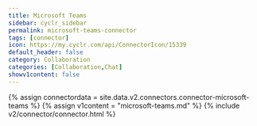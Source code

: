 ```yaml
---
title: Microsoft Teams
sidebar: cyclr_sidebar
permalink: microsoft-teams-connector
tags: [connector]
icon: https://my.cyclr.com/api/ConnectorIcon/15339
default_header: false
category: Collaboration
categories: [Collaboration,Chat]
showv1content: false
---
```

{% assign connectordata = site.data.v2.connectors.connector-microsoft-teams %}
{% assign v1content = "microsoft-teams.md" %}
{% include v2/connector/connector.html %}	